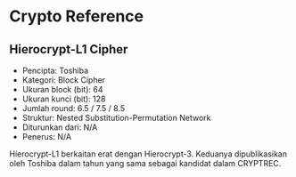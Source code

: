 # Crypto Reference

## Hierocrypt-L1 Cipher

* Pencipta: Toshiba
* Kategori: Block Cipher
* Ukuran block (bit): 64
* Ukuran kunci (bit): 128
* Jumlah round: 6.5 / 7.5 / 8.5
* Struktur: Nested Substitution-Permutation Network
* Diturunkan dari: N/A
* Penerus: N/A

Hierocrypt-L1 berkaitan erat dengan Hierocrypt-3. Keduanya dipublikasikan oleh Toshiba dalam tahun yang sama sebagai kandidat dalam CRYPTREC.